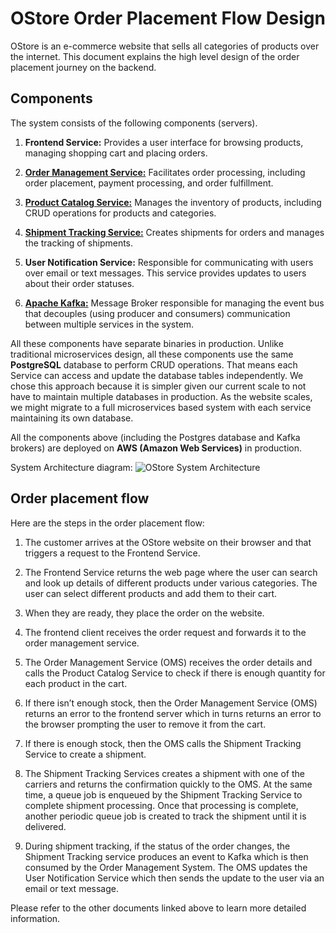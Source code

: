 # OStore Order Placement Flow Design

OStore is an e-commerce website that sells all categories of products over the internet. This document explains the high level design of the order placement journey on the backend.

## Components

The system consists of the following components (servers).

1. **Frontend Service:** Provides a user interface for browsing products, managing shopping cart and placing orders.

2. [**Order Management Service:**](/userport/oms-design) Facilitates order processing, including order placement, payment processing, and order fulfillment.

3. [**Product Catalog Service:**](/userport/pcs-design) Manages the inventory of products, including CRUD operations for products and categories.

4. [**Shipment Tracking Service:**](/userport/sts-design) Creates shipments for orders and manages the tracking of shipments.

5. **User Notification Service:** Responsible for communicating with users over email or text messages. This service provides updates to users about their order statuses.

6. [**Apache Kafka:**](https://kafka.apache.org/) Message Broker responsible for managing the event bus that decouples (using producer and consumers) communication between multiple services in the system. 

All these components have separate binaries in production. Unlike traditional microservices design, all these components use the same **PostgreSQL** database to perform CRUD operations. That means each Service can access and update the database tables independently. We chose this approach because it is simpler given our current scale to not have to maintain multiple databases in production. As the website scales, we might migrate to a full microservices based system with each service maintaining its own database.

All the components above (including the Postgres database and Kafka brokers) are deployed on **AWS (Amazon Web Services)** in production.

System Architecture diagram: ![OStore System Architecture](/ostore-system-arch.jpg)

## Order placement flow

Here are the steps in the order placement flow:

1. The customer arrives at the OStore website on their browser and that triggers a request to the Frontend Service.

2. The Frontend Service returns the web page where the user can search and look up details of different products under various categories. The user can select different products and add them to their cart.

3. When they are ready, they place the order on the website.

4. The frontend client receives the order request and forwards it to the order management service.

5. The Order Management Service (OMS) receives the order details and calls the Product Catalog Service to check if there is enough quantity for each product in the cart.

6. If there isn’t enough stock, then the Order Management Service (OMS) returns an error to the frontend server which in turns returns an error to the browser prompting the user to remove it from the cart.

7. If there is enough stock, then the OMS calls the Shipment Tracking Service to create a shipment.

8. The Shipment Tracking Services creates a shipment with one of the carriers and returns the confirmation quickly to the OMS. At the same time, a queue job is enqueued by the Shipment Tracking Service to complete shipment processing. Once that processing is complete, another periodic queue job is created to track the shipment until it is delivered.

9. During shipment tracking, if the status of the order changes, the Shipment Tracking service produces an event to Kafka which is then consumed by the Order Management System. The OMS updates the User Notification Service which then sends the update to the user via an email or text message.

Please refer to the other documents linked above to learn more detailed information.
